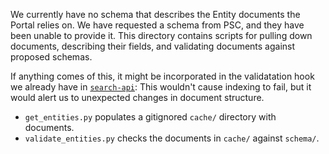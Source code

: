 We currently have no schema that describes the Entity documents the Portal relies on.
We have requested a schema from PSC, and they have been unable to provide it.
This directory contains scripts for pulling down documents,
describing their fields,
and validating documents against proposed schemas.

If anything comes of this,
it might be incorporated in the validatation hook we already have in
[`search-api`](https://github.com/hubmapconsortium/search-api/pull/564):
This wouldn't cause indexing to fail,
but it would alert us to unexpected changes in document structure.

- `get_entities.py` populates a gitignored `cache/` directory with documents.
- `validate_entities.py` checks the documents in `cache/` against `schema/`.